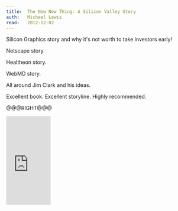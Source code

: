 ```yaml
---
title:	The New New Thing: A Silicon Valley Story
auth:	Michael Lewis 
read:	2012-12-02
---
```





Silicon Graphics story and why it's not worth to take investors early!

Netscape story.

Healtheon story.

WebMD story.

All around Jim Clark and his ideas.

Excellent book. Excellent storyline. Highly recommended.

@@@RIGHT@@@

<iframe src="http://rcm.amazon.com/e/cm?lt1=_blank&bc1=FFFFFF&IS2=1&npa=1&bg1=FFFFFF&fc1=000000&lc1=FF0000&t=wojcadamkoszh-20&o=1&p=8&l=as4&m=amazon&f=ifr&ref=ss_til&asins=0140296468" style="width:120px;height:240px;" scrolling="no" marginwidth="0" marginheight="0" frameborder="0"></iframe>

